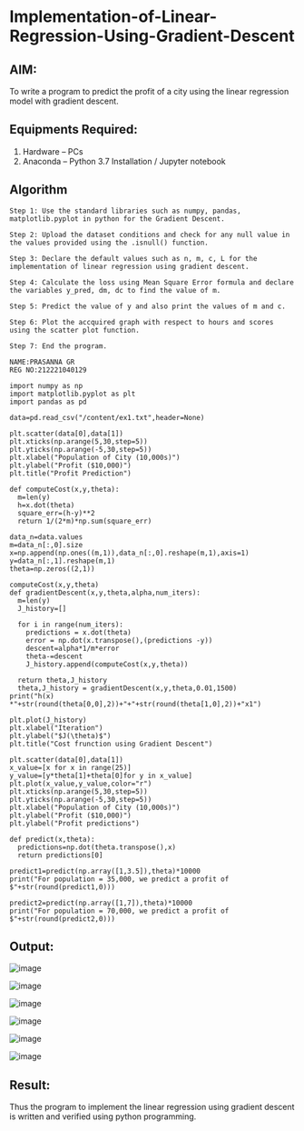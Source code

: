 # Implementation-of-Linear-Regression-Using-Gradient-Descent

## AIM:
To write a program to predict the profit of a city using the linear regression model with gradient descent.

## Equipments Required:
1. Hardware – PCs
2. Anaconda – Python 3.7 Installation / Jupyter notebook

## Algorithm
```
Step 1: Use the standard libraries such as numpy, pandas, matplotlib.pyplot in python for the Gradient Descent.

Step 2: Upload the dataset conditions and check for any null value in the values provided using the .isnull() function.

Step 3: Declare the default values such as n, m, c, L for the implementation of linear regression using gradient descent.

Step 4: Calculate the loss using Mean Square Error formula and declare the variables y_pred, dm, dc to find the value of m.

Step 5: Predict the value of y and also print the values of m and c.

Step 6: Plot the accquired graph with respect to hours and scores using the scatter plot function.

Step 7: End the program.
```


```
NAME:PRASANNA GR
REG NO:212221040129
```

```
import numpy as np
import matplotlib.pyplot as plt
import pandas as pd

data=pd.read_csv("/content/ex1.txt",header=None)

plt.scatter(data[0],data[1])
plt.xticks(np.arange(5,30,step=5))
plt.yticks(np.arange(-5,30,step=5))
plt.xlabel("Population of City (10,000s)")
plt.ylabel("Profit ($10,000)")
plt.title("Profit Prediction")

def computeCost(x,y,theta):
  m=len(y)
  h=x.dot(theta)
  square_err=(h-y)**2
  return 1/(2*m)*np.sum(square_err)
  
data_n=data.values
m=data_n[:,0].size
x=np.append(np.ones((m,1)),data_n[:,0].reshape(m,1),axis=1)
y=data_n[:,1].reshape(m,1)
theta=np.zeros((2,1))

computeCost(x,y,theta)
def gradientDescent(x,y,theta,alpha,num_iters):
  m=len(y)
  J_history=[]

  for i in range(num_iters):
    predictions = x.dot(theta)
    error = np.dot(x.transpose(),(predictions -y))
    descent=alpha*1/m*error
    theta-=descent
    J_history.append(computeCost(x,y,theta))

  return theta,J_history
  theta,J_history = gradientDescent(x,y,theta,0.01,1500)
print("h(x) *"+str(round(theta[0,0],2))+"+"+str(round(theta[1,0],2))+"x1")

plt.plot(J_history)
plt.xlabel("Iteration")
plt.ylabel("$J(\theta)$")
plt.title("Cost frunction using Gradient Descent")

plt.scatter(data[0],data[1])
x_value=[x for x in range(25)]
y_value=[y*theta[1]+theta[0]for y in x_value]
plt.plot(x_value,y_value,color="r")
plt.xticks(np.arange(5,30,step=5))
plt.yticks(np.arange(-5,30,step=5))
plt.xlabel("Population of City (10,000s)")
plt.ylabel("Profit ($10,000)")
plt.ylabel("Profit predictions")

def predict(x,theta):
  predictions=np.dot(theta.transpose(),x)
  return predictions[0]

predict1=predict(np.array([1,3.5]),theta)*10000
print("For population = 35,000, we predict a profit of $"+str(round(predict1,0)))

predict2=predict(np.array([1,7]),theta)*10000
print("For population = 70,000, we predict a profit of $"+str(round(predict2,0)))
```

## Output:

![image](https://github.com/PrasannaCse68/Implementation-of-Linear-Regression-Using-Gradient-Descent/assets/127935950/edef9309-d1af-45a2-a97b-9853e0598aae)





![image](https://github.com/PrasannaCse68/Implementation-of-Linear-Regression-Using-Gradient-Descent/assets/127935950/71bdc884-bdfe-4f81-87d0-f4cada6aba07)




![image](https://github.com/PrasannaCse68/Implementation-of-Linear-Regression-Using-Gradient-Descent/assets/127935950/8116e027-7ee7-4f8f-9b13-63061f3586c4)





![image](https://github.com/PrasannaCse68/Implementation-of-Linear-Regression-Using-Gradient-Descent/assets/127935950/587c4c42-a5f1-447f-a8e4-3e9c8eab87f3)





![image](https://github.com/PrasannaCse68/Implementation-of-Linear-Regression-Using-Gradient-Descent/assets/127935950/02286d99-62a6-4f69-afb7-ba11806c7cd9)




![image](https://github.com/PrasannaCse68/Implementation-of-Linear-Regression-Using-Gradient-Descent/assets/127935950/cd2a63a2-f8af-4f51-aac0-f407b43d4ff9)


## Result:
Thus the program to implement the linear regression using gradient descent is written and verified using python programming.
